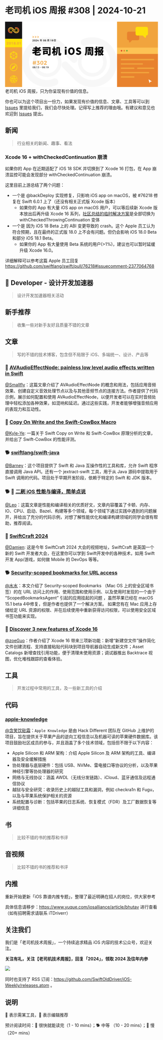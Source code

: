 # 老司机 iOS 周报 #308 | 2024-10-21

![ios-weekly](https://github.com/SwiftOldDriver/iOS-Weekly/blob/master/assets/weekly-header/302.jpg?raw=true)
老司机 iOS 周报，只为你呈现有价值的信息。

你也可以为这个项目出一份力，如果发现有价值的信息、文章、工具等可以到 [Issues](https://github.com/SwiftOldDriver/iOS-Weekly/issues) 里提给我们，我们会尽快处理。记得写上推荐的理由哦。有建议和意见也欢迎到 [Issues](https://github.com/SwiftOldDriver/iOS-Weekly/issues) 提出。

## 新闻

> 行业相关的新闻、趣事、看法

### Xcode 16 + withCheckedContinuation 崩溃

如果你的 App 在近期适配了 iOS 18 SDK 并切换到了 Xcode 16 打包，在 App 崩溃监控可能会发现部分 withCheckedContinuation 崩溃。

这里目前上游总结了两个问题：
- 一个是 @backDeploy 实现修复，只影响 iOS app on macOS，被 #76218 修复在 Swift 6.0.1 上了（还没有相关正式版 Xcode 版本）
  - 如果你的 App 有大量 iOS app on macOS 用户，可以等后续新 Xcode 版本放出后再升级 Xcode 16 系列，[社区总结的临时解决方案](https://github.com/RevenueCat/purchases-ios/issues/4177)是全部切换为 withCheckedThrowingContinuation 变体
- 一个是 因为 iOS 18 Beta 上的 ABI 变更导致的 crash。这个 Apple 员工认为符合预期，且在最终的正式版 18.0 上不会有问题。但仍会影响 iOS 18.0 Beta 和部分 iOS 18.1 Beta。
  - 如果你的 App 有大量使用 Beta 系统的用户(>1%)，建议也可以暂时延缓升级 Xcode 16.0。

详细解释可以参考这篇 Apple 员工回复 https://github.com/swiftlang/swift/pull/76218#issuecomment-2377064768

##  Developer - 设计开发加速器

> 设计开发加速器相关活动

## 新手推荐

> 收集一些对新手友好且质量不错的文章

## 文章

> 写的不错的技术博客，包含但不局限于 iOS、多端统一、设计、产品等

### 🐎 [AVAudioEffectNode: painless low level audio effects written in Swift](https://orjpap.github.io/swift/low-level/audio/avfoundation/2024/09/19/avAudioEffectNode.html)
[@Smallfly](https://github.com/iostalks)：这篇文章介绍了 AVAudioEffectNode 的概念和用法，包括应用音频效果、创建自定义音效处理节点以及与其他音频节点的连接方法。作者提供了代码示例，展示如何配置和使用 AVAudioEffectNode，以便开发者可以在实时音频处理中轻松添加各种效果，如混响和延迟。通过这些实践，开发者能够增强音频应用的表现力和互动性。

### 🐎 [Copy On Write and the Swift-CowBox Macro](https://swifttoolkit.dev/posts/copy-on-write-cowbox)

[@Kyle-Ye](https://github.com/Kyle-Ye): 一篇关于 Swift Copy on Write 和 Swift-CowBox 原理分析的文章，并给出了 Swift-CowBox 的性能评测。

### 🐕 [swiftlang/swift-java](https://github.com/swiftlang/swift-java)

[@Barney](https://github.com/BarneyZhaoooo)：这个项目提供了 Swift 和 Java 互操作性的工具和库，允许 Swift 程序直接调用 Java API。还有一个 jextract-swift 工具，用于从 Java 源码中提取用于 Swift 调用的代码。项目处于早期开发阶段，依赖于特定的 Swift 和 JDK 版本。

### 🐕 🌟 [二刷 iOS 性能与编译，简单点说](https://mp.weixin.qq.com/s/X96VdTsskmNVCoqMzZjbgg)
[@Leo](https://github.com/leomobiledeveloper)：这篇文章是性能和编译相关的优质好文，文章内容覆盖了卡顿、内存、IO、CPU、启动、Bazel、构建等多个领域，每个领域下通过实践中遇到的问题展开，并给出了充分的代码示例，对想了解性能优化和编译构建领域的同学会很有帮助，推荐阅读。

### 🐎 [SwiftCraft 2024](https://www.youtube.com/playlist?list=PLugrLwuQvERqB4Kj8GOPwCnUMOLxJ0Ny9)

[@Damien](https://github.com/ZengyiMa): 这是今年 SwiftCraft 2024 大会的视频地址，SwiftCraft 是英国一个新的 Swift 开发者大会，在这里你可以学到 Swift开发中的各种技术，如用 Swift 开发 App/游戏，如何做 Mobile 的 DevOps 等等。

### 🐕 [Security-scoped bookmarks for URL access](https://www.avanderlee.com/swift/security-scoped-bookmarks-for-url-access/)

[@水水](https://www.xuyanlan.com/categories/iOS/)：本文介绍了 Security-scoped Bookmarks （Mac OS 上的安全区域书签）的在 URL 访问上的作用、使用范围和使用示例、以及使用时发现的一个由于 “ScopedBookmarksAgent” 引起的应用挂起的问题 ，虽然苹果已经在 macOS 15.1 beta 4中修复，但是作者也提供了一个解决方案。 如果您有在 Mac 应用上存储给定 URL 资源的权限、并在后续使用中重新获得访问权限，可以使用安全区域书签功能来实现。

### 🐎 [Discover 3 new features of Xcode 16](https://www.swiftwithvincent.com/blog/discover-3-new-features-of-xcode-16)

[@zoeGuo](https://github.com/zoeGuo)：作者介绍了 Xcode 16 带来三项新功能：新增“新建空文件”操作简化文件创建流程、支持直接粘贴代码块到项目导航器自动生成新文件；Asset Catalogs 新增查找引用功能，便于清理未使用资源；调试器推出 Backtrace 视图，优化堆栈跟踪的查看体验。

## 工具

> 开发过程中常用的工具，及一些新工具的介绍

## 代码

### [apple-knowledge](https://github.com/hack-different/apple-knowledge)

[@含笑饮砒霜](https://weibo.com/chinafishnews/)：`Apple Knowledge` 是由 Hack Different 团队在 GitHub 上维护的项目，旨在提供关于苹果产品的逆向工程信息以及机器可读的苹果硬件数据库。该项目鼓励社区成员的参与，并且涵盖了多个技术领域，包括但不限于以下内容：

- Apple Silicon 和 ARM 架构：介绍 Apple Silicon 及 ARM 架构的工具、编译器及安全缓解措施
- 协处理器与底层硬件：包括 USB、NVMe、雷电接口等协议的分析，以及苹果神经引擎等协处理器的研究
- 网络与无线协议：涵盖 AWDL（无线分发链路）、iCloud、蓝牙通信及远程通信协议
- 越狱与安全研究：收录历史上的越狱工具和漏洞，例如 checkra1n 和 Fugu，以及与苹果系统保护相关的资源
- 系统配置与诊断：包括苹果的日志系统、恢复模式（FDR）及工厂数据恢复等详细信息



## 书

> 比较不错的书的推荐和书评

## 音视频

> 比较不错的书的推荐和书评

## 内推

重新开始更新「iOS 靠谱内推专题」，整理了最近明确在招人的岗位，供大家参考

具体信息请移步：https://www.yuque.com/iosalliance/article/bhutav 进行查看（如有招聘需求请联系 iTDriverr）

## 关注我们

我们是「老司机技术周报」，一个持续追求精品 iOS 内容的技术公众号，欢迎关注。

**关注有礼，关注【老司机技术周报】，回复「2024」，领取 2024 及往年内参**

![](https://github.com/SwiftOldDriver/iOS-Weekly/blob/master/assets/qrcode_for_wechat.jpg?raw=true)

同时也支持了 RSS 订阅：https://github.com/SwiftOldDriver/iOS-Weekly/releases.atom 。

## 说明

🚧 表示需某工具，🌟 表示编辑推荐

预计阅读时间：🐎 很快就能读完（1 - 10 mins）；🐕 中等 （10 - 20 mins）；🐢 慢（20+ mins）
